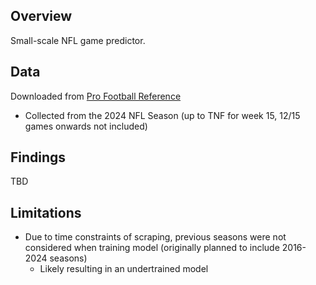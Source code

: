 ## Overview
Small-scale NFL game predictor.

## Data
Downloaded from [Pro Football Reference](https://www.pro-football-reference.com/)  
* Collected from the 2024 NFL Season (up to TNF for week 15, 12/15 games onwards not included)

## Findings
TBD

## Limitations
* Due to time constraints of scraping, previous seasons were not considered when training model (originally planned to include 2016-2024 seasons)
    * Likely resulting in an undertrained model

